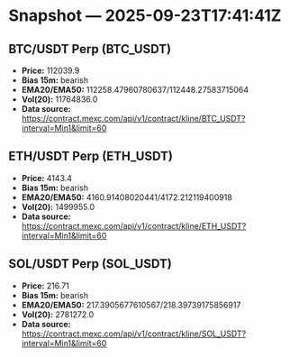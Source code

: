 # Snapshot — 2025-09-23T17:41:41Z

## BTC/USDT Perp (BTC_USDT)
- **Price:** 112039.9
- **Bias 15m:** bearish
- **EMA20/EMA50:** 112258.47960780637/112448.27583715064
- **Vol(20):** 11764836.0
- **Data source:** https://contract.mexc.com/api/v1/contract/kline/BTC_USDT?interval=Min1&limit=60

## ETH/USDT Perp (ETH_USDT)
- **Price:** 4143.4
- **Bias 15m:** bearish
- **EMA20/EMA50:** 4160.91408020441/4172.212119400918
- **Vol(20):** 1499955.0
- **Data source:** https://contract.mexc.com/api/v1/contract/kline/ETH_USDT?interval=Min1&limit=60

## SOL/USDT Perp (SOL_USDT)
- **Price:** 216.71
- **Bias 15m:** bearish
- **EMA20/EMA50:** 217.3905677610567/218.39739175856917
- **Vol(20):** 2781272.0
- **Data source:** https://contract.mexc.com/api/v1/contract/kline/SOL_USDT?interval=Min1&limit=60
